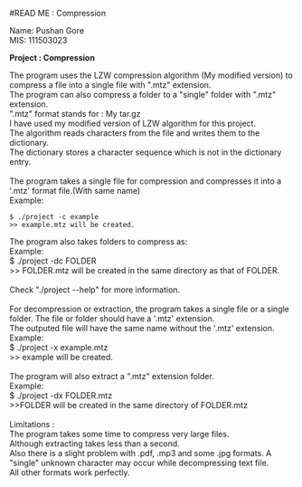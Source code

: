 #READ ME : Compression

Name: Pushan Gore  <br>
MIS:  111503023    <br>

**Project : Compression** 

The program uses the LZW compression algorithm (My modified version) to compress a file into a single file with
".mtz" extension. <br>
The program can also compress a folder to a "single" folder with ".mtz" extension. <br>
".mtz" format stands for : My tar.gz <br>
I have used my modified version of LZW algorithm for this project. <br>
The algorithm reads characters from the file and writes them to the dictionary. <br>
The dictionary stores a character sequence which is not in the dictionary entry. <br>
<br>
The program takes a single file for compression and compresses it into a '.mtz' format file.(With same name) <br>
Example: <br>
      
    $ ./project -c example 
    >> example.mtz will be created. 
The program also takes folders to compress as: <br>
Example: <br>
  <addr> $ ./project -dc FOLDER <br>
  <addr> >> FOLDER.mtz will be created in the same directory as that of FOLDER. <br>
<br>
Check "./project --help" for more information. <br>
<br>
For decompression or extraction, the program takes a single file or a single folder. The file or folder should have a '.mtz' extension. <br>
The outputed file will have the same name without the '.mtz' extension. <br>
Example: <br>
<addr> $ ./project -x example.mtz <br>
<addr> >> example will be created. <br>
<br>
The program will also extract a ".mtz" extension folder. <br>
Example: <br>
<addr> $ ./project -dx FOLDER.mtz <br>
<addr> >>FOLDER will be created in the same directory of FOLDER.mtz <br>
<br>
Limitations : <br>
The program takes some time to compress very large files. <br>
Although extracting takes less than a second. <br>
Also there is a slight problem with .pdf, .mp3  and some .jpg formats.	A "single" unknown character may occur while decompressing text file. <br>
All other formats work perfectly. <br>


